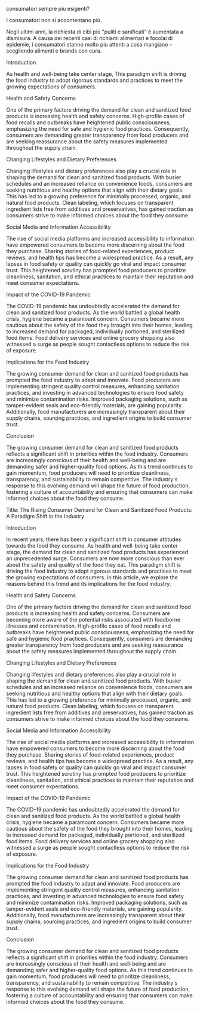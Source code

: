 consumatori sempre piu esigenti?

I consumatori non si accontentano più.

Negli ultimi anni, la richiesta di cibi più "puliti e sanificati" è aumentata a dismisura. A causa dei recenti casi di richiami alimentari e focolai di epidemie, i consumatori stanno molto più attenti a cosa mangiano - scegliendo alimenti e brands con cura.


Introduction

As health and well-being take center stage, This paradigm shift is driving the food industry to adopt rigorous standards and practices to meet the growing expectations of consumers.

Health and Safety Concerns

One of the primary factors driving the demand for clean and sanitized food products is increasing health and safety concerns. High-profile cases of food recalls and outbreaks have heightened public consciousness, emphasizing the need for safe and hygienic food practices. Consequently, consumers are demanding greater transparency from food producers and are seeking reassurance about the safety measures implemented throughout the supply chain.

Changing Lifestyles and Dietary Preferences

Changing lifestyles and dietary preferences also play a crucial role in shaping the demand for clean and sanitized food products. With busier schedules and an increased reliance on convenience foods, consumers are seeking nutritious and healthy options that align with their dietary goals. This has led to a growing preference for minimally processed, organic, and natural food products. Clean labeling, which focuses on transparent ingredient lists free from additives and preservatives, has gained traction as consumers strive to make informed choices about the food they consume.

Social Media and Information Accessibility

The rise of social media platforms and increased accessibility to information have empowered consumers to become more discerning about the food they purchase. Sharing stories of food-related experiences, product reviews, and health tips has become a widespread practice. As a result, any lapses in food safety or quality can quickly go viral and impact consumer trust. This heightened scrutiny has prompted food producers to prioritize cleanliness, sanitation, and ethical practices to maintain their reputation and meet consumer expectations.

Impact of the COVID-19 Pandemic

The COVID-19 pandemic has undoubtedly accelerated the demand for clean and sanitized food products. As the world battled a global health crisis, hygiene became a paramount concern. Consumers became more cautious about the safety of the food they brought into their homes, leading to increased demand for packaged, individually portioned, and sterilized food items. Food delivery services and online grocery shopping also witnessed a surge as people sought contactless options to reduce the risk of exposure.

Implications for the Food Industry

The growing consumer demand for clean and sanitized food products has prompted the food industry to adapt and innovate. Food producers are implementing stringent quality control measures, enhancing sanitation practices, and investing in advanced technologies to ensure food safety and minimize contamination risks. Improved packaging solutions, such as tamper-evident seals and eco-friendly materials, are gaining popularity. Additionally, food manufacturers are increasingly transparent about their supply chains, sourcing practices, and ingredient origins to build consumer trust.

Conclusion

The growing consumer demand for clean and sanitized food products reflects a significant shift in priorities within the food industry. Consumers are increasingly conscious of their health and well-being and are demanding safer and higher-quality food options. As this trend continues to gain momentum, food producers will need to prioritize cleanliness, transparency, and sustainability to remain competitive. The industry's response to this evolving demand will shape the future of food production, fostering a culture of accountability and ensuring that consumers can make informed choices about the food they consume.








Title: The Rising Consumer Demand for Clean and Sanitized Food Products: A Paradigm Shift in the Industry

Introduction

In recent years, there has been a significant shift in consumer attitudes towards the food they consume. As health and well-being take center stage, the demand for clean and sanitized food products has experienced an unprecedented surge. Consumers are now more conscious than ever about the safety and quality of the food they eat. This paradigm shift is driving the food industry to adopt rigorous standards and practices to meet the growing expectations of consumers. In this article, we explore the reasons behind this trend and its implications for the food industry.

Health and Safety Concerns

One of the primary factors driving the demand for clean and sanitized food products is increasing health and safety concerns. Consumers are becoming more aware of the potential risks associated with foodborne illnesses and contamination. High-profile cases of food recalls and outbreaks have heightened public consciousness, emphasizing the need for safe and hygienic food practices. Consequently, consumers are demanding greater transparency from food producers and are seeking reassurance about the safety measures implemented throughout the supply chain.

Changing Lifestyles and Dietary Preferences

Changing lifestyles and dietary preferences also play a crucial role in shaping the demand for clean and sanitized food products. With busier schedules and an increased reliance on convenience foods, consumers are seeking nutritious and healthy options that align with their dietary goals. This has led to a growing preference for minimally processed, organic, and natural food products. Clean labeling, which focuses on transparent ingredient lists free from additives and preservatives, has gained traction as consumers strive to make informed choices about the food they consume.

Social Media and Information Accessibility

The rise of social media platforms and increased accessibility to information have empowered consumers to become more discerning about the food they purchase. Sharing stories of food-related experiences, product reviews, and health tips has become a widespread practice. As a result, any lapses in food safety or quality can quickly go viral and impact consumer trust. This heightened scrutiny has prompted food producers to prioritize cleanliness, sanitation, and ethical practices to maintain their reputation and meet consumer expectations.

Impact of the COVID-19 Pandemic

The COVID-19 pandemic has undoubtedly accelerated the demand for clean and sanitized food products. As the world battled a global health crisis, hygiene became a paramount concern. Consumers became more cautious about the safety of the food they brought into their homes, leading to increased demand for packaged, individually portioned, and sterilized food items. Food delivery services and online grocery shopping also witnessed a surge as people sought contactless options to reduce the risk of exposure.

Implications for the Food Industry

The growing consumer demand for clean and sanitized food products has prompted the food industry to adapt and innovate. Food producers are implementing stringent quality control measures, enhancing sanitation practices, and investing in advanced technologies to ensure food safety and minimize contamination risks. Improved packaging solutions, such as tamper-evident seals and eco-friendly materials, are gaining popularity. Additionally, food manufacturers are increasingly transparent about their supply chains, sourcing practices, and ingredient origins to build consumer trust.

Conclusion

The growing consumer demand for clean and sanitized food products reflects a significant shift in priorities within the food industry. Consumers are increasingly conscious of their health and well-being and are demanding safer and higher-quality food options. As this trend continues to gain momentum, food producers will need to prioritize cleanliness, transparency, and sustainability to remain competitive. The industry's response to this evolving demand will shape the future of food production, fostering a culture of accountability and ensuring that consumers can make informed choices about the food they consume.